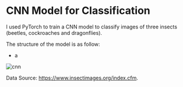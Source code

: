 # CNN Model for Classification

I used PyTorch to train a CNN model to classify images of three insects (beetles, cockroaches and dragonflies).


The structure of the model is as follow:
- a

![cnn](https://i.postimg.cc/HxMCLzXp/Wechat-IMG1805.png)

Data Source: https://www.insectimages.org/index.cfm. 
